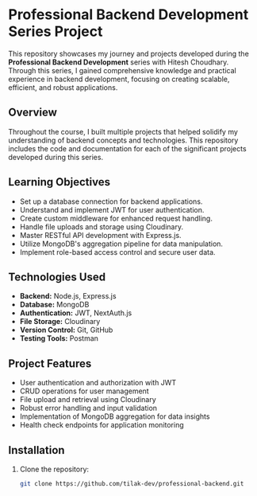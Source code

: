 # Professional Backend Development Series Project

This repository showcases my journey and projects developed during the **Professional Backend Development** series with Hitesh Choudhary. Through this series, I gained comprehensive knowledge and practical experience in backend development, focusing on creating scalable, efficient, and robust applications.


## Overview

Throughout the course, I built multiple projects that helped solidify my understanding of backend concepts and technologies. This repository includes the code and documentation for each of the significant projects developed during this series.

## Learning Objectives

- Set up a database connection for backend applications.
- Understand and implement JWT for user authentication.
- Create custom middleware for enhanced request handling.
- Handle file uploads and storage using Cloudinary.
- Master RESTful API development with Express.js.
- Utilize MongoDB's aggregation pipeline for data manipulation.
- Implement role-based access control and secure user data.

## Technologies Used

- **Backend:** Node.js, Express.js
- **Database:** MongoDB
- **Authentication:** JWT, NextAuth.js
- **File Storage:** Cloudinary
- **Version Control:** Git, GitHub
- **Testing Tools:** Postman

## Project Features

- User authentication and authorization with JWT
- CRUD operations for user management
- File upload and retrieval using Cloudinary
- Robust error handling and input validation
- Implementation of MongoDB aggregation for data insights
- Health check endpoints for application monitoring

## Installation

1. Clone the repository:
   ```bash
   git clone https://github.com/tilak-dev/professional-backend.git
